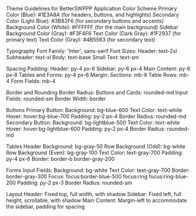 Theme Guidelines for BetterSWPPP Application
Color Scheme
Primary Color (Blue): #1E3A8A (for headers, buttons, and highlights)
Secondary Color (Light Blue): #3B82F6 (for secondary buttons and accents)
Background Color (White): #FFFFFF (for the main background)
Sidebar Background Color (Gray): #F3F4F6
Text Color (Dark Gray): #1F2937 (for primary text)
Text Color (Gray): #4B5563 (for secondary text)

Typography
Font Family: 'Inter', sans-serif
Font Sizes:
Header: text-2xl
Subheader: text-xl
Body: text-base
Small Text: text-sm

Spacing
Padding:
Header: py-4 px-6
Sidebar: py-6 px-4
Main Content: py-6 px-8
Tables and Forms: py-4 px-6
Margin:
Sections: mb-8
Table Rows: mb-4
Form Fields: mb-4

Border and Rounding
Border Radius:
Buttons and Cards: rounded-md
Input Fields: rounded-sm
Border Width: border

Buttons
Primary Button:
Background: bg-blue-600
Text Color: text-white
Hover: hover:bg-blue-700
Padding: py-2 px-4
Border Radius: rounded-md
Secondary Button:
Background: bg-lightblue-500
Text Color: text-white
Hover: hover:bg-lightblue-600
Padding: py-2 px-4
Border Radius: rounded-md

Tables
Header Background: bg-gray-50
Row Background (Odd): bg-white
Row Background (Even): bg-gray-100
Text Color: text-gray-700
Padding: py-4 px-6
Border: border-b border-gray-200

Forms
Input Fields:
Background: bg-white
Text Color: text-gray-700
Border: border-gray-300
Focus: focus:border-blue-500 focus:ring focus:ring-blue-200
Padding: py-2 px-3
Border Radius: rounded-sm

Layout
Header: Fixed top, full width, with shadow
Sidebar: Fixed left, full height, scrollable, with shadow
Main Content: Margin-left to accommodate the sidebar, padding for spacing
